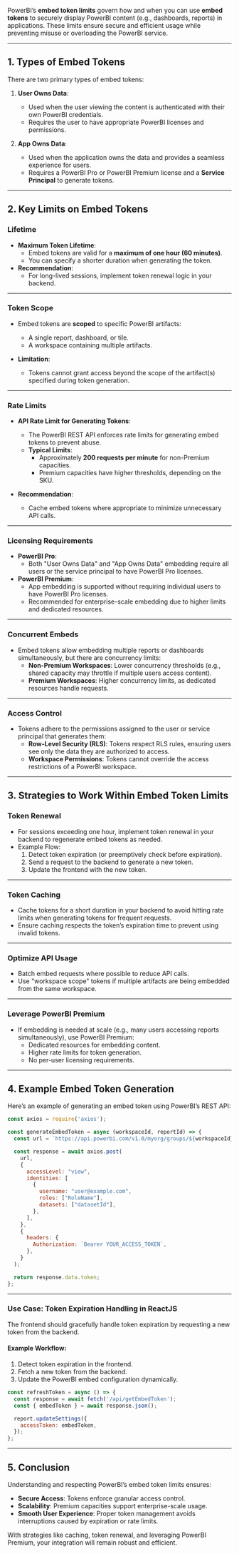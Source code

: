 PowerBI’s **embed token limits** govern how and when you can use **embed tokens** to securely display PowerBI content (e.g., dashboards, reports) in applications. These limits ensure secure and efficient usage while preventing misuse or overloading the PowerBI service.

---

## **1. Types of Embed Tokens**
There are two primary types of embed tokens:
1. **User Owns Data**:
   - Used when the user viewing the content is authenticated with their own PowerBI credentials.
   - Requires the user to have appropriate PowerBI licenses and permissions.

2. **App Owns Data**:
   - Used when the application owns the data and provides a seamless experience for users.
   - Requires a PowerBI Pro or PowerBI Premium license and a **Service Principal** to generate tokens.

---

## **2. Key Limits on Embed Tokens**

### **Lifetime**
- **Maximum Token Lifetime**: 
  - Embed tokens are valid for a **maximum of one hour (60 minutes)**.
  - You can specify a shorter duration when generating the token.
- **Recommendation**:
  - For long-lived sessions, implement token renewal logic in your backend.

---

### **Token Scope**
- Embed tokens are **scoped** to specific PowerBI artifacts:
  - A single report, dashboard, or tile.
  - A workspace containing multiple artifacts.

- **Limitation**:
  - Tokens cannot grant access beyond the scope of the artifact(s) specified during token generation.

---

### **Rate Limits**
- **API Rate Limit for Generating Tokens**:
  - The PowerBI REST API enforces rate limits for generating embed tokens to prevent abuse.
  - **Typical Limits**:
    - Approximately **200 requests per minute** for non-Premium capacities.
    - Premium capacities have higher thresholds, depending on the SKU.

- **Recommendation**:
  - Cache embed tokens where appropriate to minimize unnecessary API calls.

---

### **Licensing Requirements**
- **PowerBI Pro**:
  - Both "User Owns Data" and "App Owns Data" embedding require all users or the service principal to have PowerBI Pro licenses.
- **PowerBI Premium**:
  - App embedding is supported without requiring individual users to have PowerBI Pro licenses.
  - Recommended for enterprise-scale embedding due to higher limits and dedicated resources.

---

### **Concurrent Embeds**
- Embed tokens allow embedding multiple reports or dashboards simultaneously, but there are concurrency limits:
  - **Non-Premium Workspaces**: Lower concurrency thresholds (e.g., shared capacity may throttle if multiple users access content).
  - **Premium Workspaces**: Higher concurrency limits, as dedicated resources handle requests.

---

### **Access Control**
- Tokens adhere to the permissions assigned to the user or service principal that generates them:
  - **Row-Level Security (RLS)**: Tokens respect RLS rules, ensuring users see only the data they are authorized to access.
  - **Workspace Permissions**: Tokens cannot override the access restrictions of a PowerBI workspace.

---

## **3. Strategies to Work Within Embed Token Limits**

### **Token Renewal**
- For sessions exceeding one hour, implement token renewal in your backend to regenerate embed tokens as needed.
- Example Flow:
  1. Detect token expiration (or preemptively check before expiration).
  2. Send a request to the backend to generate a new token.
  3. Update the frontend with the new token.

---

### **Token Caching**
- Cache tokens for a short duration in your backend to avoid hitting rate limits when generating tokens for frequent requests.
- Ensure caching respects the token’s expiration time to prevent using invalid tokens.

---

### **Optimize API Usage**
- Batch embed requests where possible to reduce API calls.
- Use "workspace scope" tokens if multiple artifacts are being embedded from the same workspace.

---

### **Leverage PowerBI Premium**
- If embedding is needed at scale (e.g., many users accessing reports simultaneously), use PowerBI Premium:
  - Dedicated resources for embedding content.
  - Higher rate limits for token generation.
  - No per-user licensing requirements.

---

## **4. Example Embed Token Generation**

Here’s an example of generating an embed token using PowerBI’s REST API:

```javascript
const axios = require('axios');

const generateEmbedToken = async (workspaceId, reportId) => {
  const url = `https://api.powerbi.com/v1.0/myorg/groups/${workspaceId}/reports/${reportId}/GenerateToken`;

  const response = await axios.post(
    url,
    {
      accessLevel: "view",
      identities: [
        {
          username: "user@example.com",
          roles: ["RoleName"],
          datasets: ["datasetId"],
        },
      ],
    },
    {
      headers: {
        Authorization: `Bearer YOUR_ACCESS_TOKEN`,
      },
    }
  );

  return response.data.token;
};
```

---

### **Use Case: Token Expiration Handling in ReactJS**
The frontend should gracefully handle token expiration by requesting a new token from the backend.

#### Example Workflow:
1. Detect token expiration in the frontend.
2. Fetch a new token from the backend.
3. Update the PowerBI embed configuration dynamically.

```javascript
const refreshToken = async () => {
  const response = await fetch('/api/getEmbedToken');
  const { embedToken } = await response.json();

  report.updateSettings({
    accessToken: embedToken,
  });
};
```

---

## **5. Conclusion**

Understanding and respecting PowerBI’s embed token limits ensures:
- **Secure Access**: Tokens enforce granular access control.
- **Scalability**: Premium capacities support enterprise-scale usage.
- **Smooth User Experience**: Proper token management avoids interruptions caused by expiration or rate limits.

With strategies like caching, token renewal, and leveraging PowerBI Premium, your integration will remain robust and efficient.
